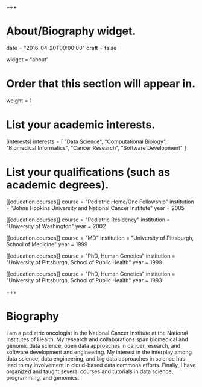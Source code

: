 +++
# About/Biography widget.

date = "2016-04-20T00:00:00"
draft = false

widget = "about"

# Order that this section will appear in.
weight = 1

# List your academic interests.
[interests]
  interests = [
    "Data Science",
    "Computational Biology",
    "Biomedical Informatics",
    "Cancer Research",
    "Software Development"
  ]

# List your qualifications (such as academic degrees).
[[education.courses]]
  course = "Pediatric Heme/Onc Fellowship"
  institution = "Johns Hopkins University and National Cancer Institute"
  year = 2005

[[education.courses]]
  course = "Pediatric Residency"
  institution = "University of Washington"
  year = 2002

[[education.courses]]
  course = "MD"
  institution = "University of Pittsburgh, School of Medicine"
  year = 1999

[[education.courses]]
  course = "PhD, Human Genetics"
  institution = "University of Pittsburgh, School of Public Health"
  year = 1999
  
[[education.courses]]
  course = "PhD, Human Genetics"
  institution = "University of Pittsburgh, School of Public Health"
  year = 1993

+++

# Biography

I am a pediatric oncologist in the National Cancer Institute at the
National Institutes of Health. My research and collaborations span
biomedical and genomic data science, open data approaches in cancer
research, and software development and engineering. My interest in the
interplay among data science, data engineering, and big data
approaches in science has lead to my involvement in cloud-based data
commons efforts. Finally, I have organized and taught several courses
and tutorials in data science, programming, and genomics.
